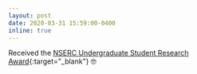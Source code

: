 ```yaml
---
layout: post
date: 2020-03-31 15:59:00-0400
inline: true
---
```


Received the [NSERC Undergraduate Student Research Award][]{:target="_blank"} 🤓

<!-- ($4500 in funding) by the [UTM MCS department][]{:target="_blank"}. -->

[NSERC Undergraduate Student Research Award]: https://www.nserc-crsng.gc.ca/students-etudiants/ug-pc/usra-brpc_eng.asp
<!-- [UTM MCS department]: https://www.utm.utoronto.ca/math-cs-stats/ -->